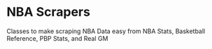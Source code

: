 # NBA Scrapers
Classes to make scraping NBA Data easy from NBA Stats, Basketball Reference, PBP Stats, and Real GM
